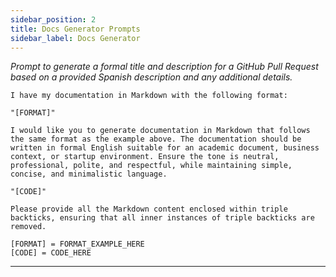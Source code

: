 ```yaml
---
sidebar_position: 2
title: Docs Generator Prompts
sidebar_label: Docs Generator
---
```


*Prompt to generate a formal title and description for a GitHub Pull Request based on a provided Spanish description and any additional details.*

```text
I have my documentation in Markdown with the following format:

"[FORMAT]"

I would like you to generate documentation in Markdown that follows the same format as the example above. The documentation should be written in formal English suitable for an academic document, business context, or startup environment. Ensure the tone is neutral, professional, polite, and respectful, while maintaining simple, concise, and minimalistic language.

"[CODE]"

Please provide all the Markdown content enclosed within triple backticks, ensuring that all inner instances of triple backticks are removed.

[FORMAT] = FORMAT_EXAMPLE_HERE
[CODE] = CODE_HERE
```

---